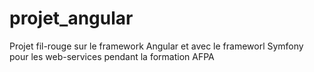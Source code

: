 # projet_angular
Projet fil-rouge sur le framework Angular et avec le frameworl Symfony pour les web-services pendant la formation AFPA
